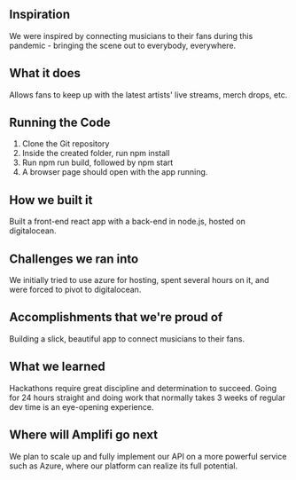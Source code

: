 ## Inspiration

We were inspired by connecting musicians to their fans during this pandemic - bringing the scene out to everybody, everywhere.

## What it does

Allows fans to keep up with the latest artists' live streams, merch drops, etc.

## Running the Code
1. Clone the Git repository
2. Inside the created folder, run npm install
3. Run npm run build, followed by npm start
4. A browser page should open with the app running.

## How we built it

Built a front-end react app with a back-end in node.js, hosted on digitalocean.

## Challenges we ran into

We initially tried to use azure for hosting, spent several hours on it, and were forced to pivot to digitalocean.

## Accomplishments that we're proud of

Building a slick, beautiful app to connect musicians to their fans.

## What we learned

Hackathons require great discipline and determination to succeed. Going for 24 hours straight and doing work that normally takes 3 weeks of regular dev time is an eye-opening experience.

## Where will Amplifi go next

We plan to scale up and fully implement our API on a more powerful service such as Azure, where our platform can realize its full potential.